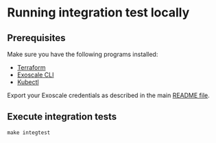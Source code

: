 # Running integration test locally

## Prerequisites

Make sure you have the following programs installed:

* [Terraform](https://www.terraform.io)
* [Exoscale CLI](https://github.com/exoscale/cli/releases)
* [Kubectl](https://kubernetes.io/docs/tasks/tools/install-kubectl/)

Export your Exoscale credentials as described in the main [README file](https://github.com/exoscale/exoscale-cloud-controller-manager#setup-your-secrets).

## Execute integration tests

```Shell
make integtest
```
